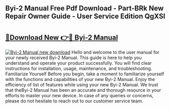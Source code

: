 ## Byi-2 Manual Free Pdf Download - Part-BRk New Repair Owner Guide - User Service Edition QgXSI

# <h2><a href="http://bc28528.oget.top/?id=Byi-2+Manual">🔗Download New 👉🔴 Byi-2 Manual</a></h2>

[![Byi-2 Manual new download](https://i.imgur.com/5g1atiW.png)](http://bc28528.oget.top/?id=Byi-2+Manual)
Hello and welcome to the user manual for your newly received Byi-2 Manual. This guide is here to help you understand and operate your product successfully. You will find clear instructions for installation, usage, maintenance, and troubleshooting. Familiarize Yourself Before you begin, take a moment to familiarize yourself with the functions and capabilities of your new Byi-2 Manual. Enjoy the efficiency of list of features while using your new Byi-2 Manual. We trust that theByi-2 Manual has been an accurate and thorough resource in your efforts to master your new device. In case of any queries or concerns, please do not hesitate to reach out to our customer service team.
